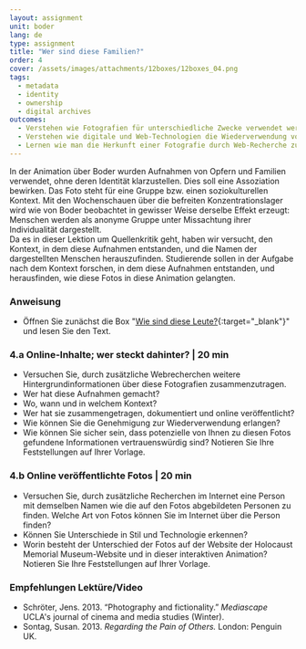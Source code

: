 ```yaml
---
layout: assignment
unit: boder
lang: de
type: assignment
title: "Wer sind diese Familien?"
order: 4
cover: /assets/images/attachments/12boxes/12boxes_04.png
tags: 
  - metadata
  - identity
  - ownership
  - digital archives 
outcomes:
  - Verstehen wie Fotografien für unterschiedliche Zwecke verwendet werden können.
  - Verstehen wie digitale und Web-Technologien die Wiederverwendung von Fotografien verstärkt haben
  - Lernen wie man die Herkunft einer Fotografie durch Web-Recherche zurückverfolgen kann.
---
```


In der Animation über Boder wurden Aufnahmen von Opfern und Familien verwendet, ohne deren Identität klarzustellen. Dies soll eine Assoziation bewirken. Das Foto steht für eine Gruppe bzw. einen soziokulturellen Kontext. Mit den Wochenschauen über die befreiten Konzentrationslager wird  wie von Boder beobachtet  in gewisser Weise derselbe Effekt erzeugt: Menschen werden als anonyme Gruppe unter Missachtung ihrer Individualität dargestellt.  
Da es in dieser Lektion um Quellenkritik geht, haben wir versucht, den Kontext, in dem diese Aufnahmen entstanden, und die Namen der dargestellten Menschen herauszufinden. Studierende sollen in der Aufgabe nach dem Kontext forschen, in dem diese Aufnahmen entstanden, und herausfinden, wie diese Fotos in diese Animation gelangten.

<!-- more -->

<!-- briefing-student -->

### Anweisung
<!-- section-contents -->

- Öffnen Sie zunächst die Box "[Wie sind diese Leute?](https://ranke2.uni.lu/klynt/de/#Intro){:target="_blank"}" und lesen Sie den Text.

<!-- section -->

### 4.a  Online-Inhalte; wer steckt dahinter? | 20 min
<!-- section-contents -->

- Versuchen Sie, durch zusätzliche Webrecherchen weitere Hintergrundinformationen über diese Fotografien zusammenzutragen.  
- Wer hat diese Aufnahmen gemacht?
- Wo, wann und in welchem Kontext?
- Wer hat sie zusammengetragen, dokumentiert und online veröffentlicht? 
- Wie können Sie die Genehmigung zur Wiederverwendung erlangen?
- Wie können Sie sicher sein, dass potenzielle von Ihnen zu diesen Fotos gefundene Informationen vertrauenswürdig sind? 
 Notieren Sie Ihre Feststellungen auf Ihrer Vorlage. 

<!-- section -->

### 4.b  Online veröffentlichte Fotos | 20 min
<!-- section-contents -->
- Versuchen Sie, durch zusätzliche Recherchen im Internet eine Person mit demselben Namen wie die auf den Fotos abgebildeten Personen zu finden. Welche Art von Fotos können Sie im Internet über die Person finden?
- Können Sie Unterschiede in Stil und Technologie erkennen?
- Worin besteht der Unterschied der Fotos auf der Website der Holocaust Memorial Museum-Website und in dieser interaktiven Animation?
Notieren Sie Ihre Feststellungen auf Ihrer Vorlage.  

<!-- section -->

### Empfehlungen Lektüre/Video
<!-- section-contents -->

- Schröter, Jens. 2013. “Photography and fictionality.” _Mediascape_ UCLA's journal of cinema and media studies (Winter).
- Sontag, Susan. 2013. _Regarding the Pain of Others._ London: Penguin UK.

<!-- briefing-teacher -->

